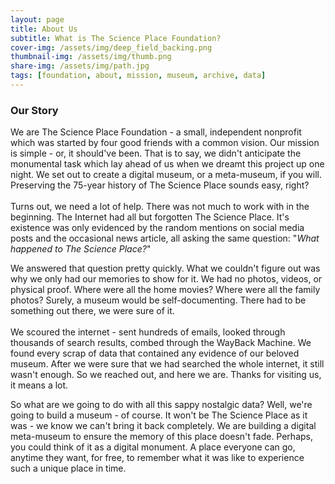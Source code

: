 ```yaml
---
layout: page
title: About Us
subtitle: What is The Science Place Foundation?
cover-img: /assets/img/deep_field_backing.png
thumbnail-img: /assets/img/thumb.png
share-img: /assets/img/path.jpg
tags: [foundation, about, mission, museum, archive, data]
---
```


### Our Story

We are The Science Place Foundation - a small, independent nonprofit which was started by four good friends with a 
common vision. Our mission is simple - or, it should've been. That is to say,
we didn't anticipate the monumental task which lay ahead of us when we dreamt this project up one night.
We set out to create a digital museum, or a meta-museum, if you will. Preserving the 75-year history of The Science Place sounds easy, right?<br><br>
Turns out, we need a lot of help. There was not much to work with in the beginning. The Internet had all but forgotten The Science Place.
It's existence was only evidenced by the random mentions on social media posts and the occasional news article, all asking the same question:
"<i>What happened to The Science Place?</i>"<br>

We answered that question pretty quickly. What we couldn't figure out was why we only had our memories to show for it. We had no photos, videos,
or physical proof. Where were all the home movies? Where were all the family photos? Surely, a museum would be
self-documenting. There had to be something out there, we were sure of it. <br><br>
We scoured the internet - sent hundreds of emails, looked through thousands of search results, combed through the WayBack Machine. We found
every scrap of data that contained any evidence of our beloved museum. After we were sure that we had searched the whole internet, it still
wasn't enough. So we reached out, and here we are. Thanks for visiting us, it means a lot.

So what are we going to do with all this sappy nostalgic data? Well, we're going to build a museum - of course. It won't be
The Science Place as it was - we know we can't bring it back completely. We are building a digital meta-museum to ensure
the memory of this place doesn't fade. Perhaps, you could think of it as a digital monument. A place everyone can go,
anytime they want, for free, to remember what it was like to experience such a unique place in time.
